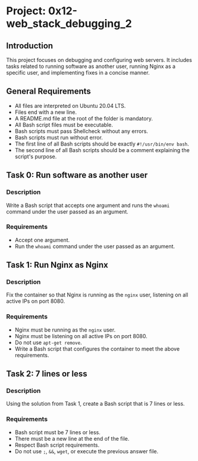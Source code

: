 # Project: 0x12-web_stack_debugging_2

## Introduction

This project focuses on debugging and configuring web servers. It includes tasks related to running software as another user, 
running Nginx as a specific user, and implementing fixes in a concise manner.

## General Requirements

- All files are interpreted on Ubuntu 20.04 LTS.
- Files end with a new line.
- A README.md file at the root of the folder is mandatory.
- All Bash script files must be executable.
- Bash scripts must pass Shellcheck without any errors.
- Bash scripts must run without error.
- The first line of all Bash scripts should be exactly `#!/usr/bin/env bash`.
- The second line of all Bash scripts should be a comment explaining the script's purpose.

## Task 0: Run software as another user

### Description

Write a Bash script that accepts one argument and runs the `whoami` command under the user passed as an argument.

### Requirements

- Accept one argument.
- Run the `whoami` command under the user passed as an argument.

## Task 1: Run Nginx as Nginx

### Description

Fix the container so that Nginx is running as the `nginx` user, listening on all active IPs on port 8080.

### Requirements

- Nginx must be running as the `nginx` user.
- Nginx must be listening on all active IPs on port 8080.
- Do not use `apt-get remove`.
- Write a Bash script that configures the container to meet the above requirements.

## Task 2: 7 lines or less

### Description

Using the solution from Task 1, create a Bash script that is 7 lines or less.

### Requirements

- Bash script must be 7 lines or less.
- There must be a new line at the end of the file.
- Respect Bash script requirements.
- Do not use `;`, `&&`, `wget`, or execute the previous answer file.
